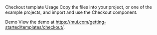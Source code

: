 Checkout template
Usage
Copy the files into your project, or one of the example projects, and import and use the Checkout component.

Demo
View the demo at https://mui.com/getting-started/templates/checkout/.